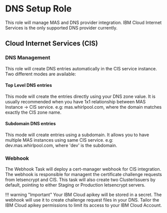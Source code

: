 # DNS Setup Role

This role will manage MAS and DNS provider integration.  IBM Cloud Internet Services is the only supported DNS provider currently.

## Cloud Internet Services (CIS)

### DNS Management
This role will create DNS entries automatically in the CIS service instance.  Two different modes are available:

#### Top Level DNS entries
This mode will create the entries directly using your DNS zone value. It is usually recommended when you have 1x1 relationship between MAS Instance -> CIS service. e.g: mas.whirlpool.com, where the domain matches exactly the CIS zone name.

#### Subdomain DNS entries
This mode will create entries using a subdomain. It allows you to have multiple MAS instances using same CIS service. e.g: dev.mas.whirlpool.com, where 'dev' is the subdomain.

### Webhook

The Webhook Task will deploy a cert-manager webhook for CIS integration.
The webhook is responsible for managent the certificate challenge requests from letsencrypt and CIS.
This task will also create two ClusterIssuers by default, pointing to either Staging or Production letsencrypt servers.

!!! warning "Important"
    Your IBM Cloud apikey will be stored in a secret. The webhook will use it to create challenge request files in your DNS. Tailor the IBM Cloud apikey permissions to limit its access to your IBM Cloud Account.

